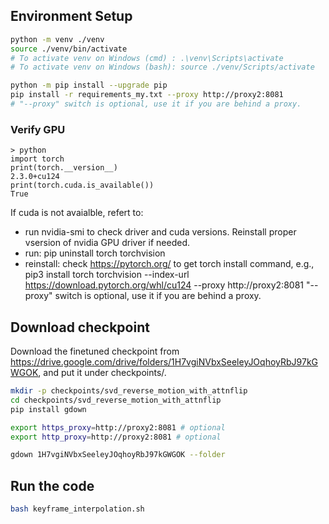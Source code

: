
## Environment Setup

```bash
python -m venv ./venv
source ./venv/bin/activate
# To activate venv on Windows (cmd) : .\venv\Scripts\activate
# To activate venv on Windows (bash): source ./venv/Scripts/activate

python -m pip install --upgrade pip
pip install -r requirements_my.txt --proxy http://proxy2:8081
# "--proxy" switch is optional, use it if you are behind a proxy.
```

### Verify GPU
```
> python
import torch
print(torch.__version__)
2.3.0+cu124
print(torch.cuda.is_available())
True
```

If cuda is not avaialble, refert to:
- run nvidia-smi to check driver and cuda versions. Reinstall proper vsersion of nvidia GPU driver if needed.
- run: pip uninstall torch torchvision
- reinstall: check https://pytorch.org/ to get torch install command, e.g.,
    pip3 install torch torchvision --index-url https://download.pytorch.org/whl/cu124 --proxy http://proxy2:8081
    "--proxy" switch is optional, use it if you are behind a proxy.

## Download checkpoint
Download the finetuned checkpoint from https://drive.google.com/drive/folders/1H7vgiNVbxSeeleyJOqhoyRbJ97kGWGOK, and put it under checkpoints/.

``` bash
mkdir -p checkpoints/svd_reverse_motion_with_attnflip
cd checkpoints/svd_reverse_motion_with_attnflip
pip install gdown

export https_proxy=http://proxy2:8081 # optional
export http_proxy=http://proxy2:8081 # optional

gdown 1H7vgiNVbxSeeleyJOqhoyRbJ97kGWGOK --folder
```

## Run the code
```bash
bash keyframe_interpolation.sh
```
